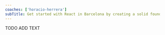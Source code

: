 ```yaml
---
coaches: ['horacio-herrera']
subTitle: Get started with React in Barcelona by creating a solid foundation that will help you speed up your career as React developer
---
```


TODO ADD TEXT
